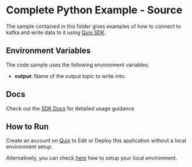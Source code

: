 # Complete Python Example - Source

The sample contained in this folder gives examples of how to connect to kafka and write data to it using [Quix SDK](https://quix.ai/docs/sdk/introduction.html).

## Environment Variables

The code sample uses the following environment variables:

- **output**: Name of the output topic to write into.

## Docs
Check out the [SDK Docs](https://quix.ai/docs/sdk/introduction.html) for detailed usage guidance

## How to Run
Create an account on [Quix](https://portal.platform.quix.ai/self-sign-up?xlink=github) to Edit or Deploy this application without a local environment setup.

Alternatively, you can check [here](/python/local-development) how to setup your local environment.

